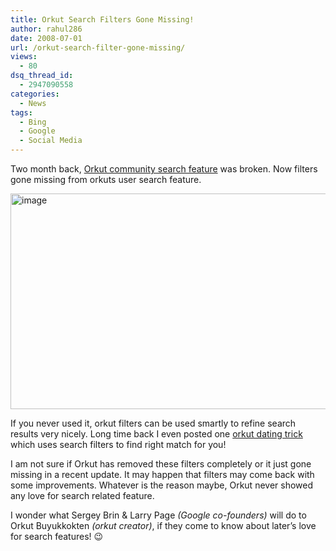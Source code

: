 ```yaml
---
title: Orkut Search Filters Gone Missing!
author: rahul286
date: 2008-07-01
url: /orkut-search-filter-gone-missing/
views:
  - 80
dsq_thread_id:
  - 2947090558
categories:
  - News
tags:
  - Bing
  - Google
  - Social Media
---
```

Two month back, [Orkut community search feature][1] was broken. Now filters gone missing from orkuts user search feature.

[<img class="wp-image-52892" style="border-right: 0px;border-top: 0px;border-left: 0px;border-bottom: 0px" src="http://cdn.devilsworkshop.org/files/2008/07/image-thumb1.png" border="0" alt="image" width="510" height="345" />][2]

If you never used it, orkut filters can be used smartly to refine search results very nicely. Long time back I even posted one [orkut dating trick][3] which uses search filters to find right match for you!

I am not sure if Orkut has removed these filters completely or it just gone missing in a recent update. It may happen that filters may come back with some improvements. Whatever is the reason maybe, Orkut never showed any love for search related feature.

I wonder what Sergey Brin & Larry Page *(Google co-founders)* will do to Orkut Buyukkokten *(orkut creator)*, if they come to know about later’s love for search features! 😉

 [1]: http://devilsworkshop.org/2008/05/08/orkut-community-search-feature-is-broken/
 [2]: http://cdn.devilsworkshop.org/files/2008/07/image3.png
 [3]: http://devilsworkshop.org/2007/06/25/orkut-dating-tricks-how-to-find-girls-in-your-city/
